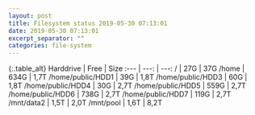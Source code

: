 ```yaml
---
layout: post
title: Filesystem status 2019-05-30 07:13:01
date: 2019-05-30 07:13:01
excerpt_separator: ""
categories: file-system
---
```

{:.table_alt}
Harddrive | Free | Size
:--- | ---: | ---:
/ | 27G | 37G
/home | 634G | 1,7T
/home/public/HDD1 | 39G | 1,8T
/home/public/HDD3 | 60G | 1,8T
/home/public/HDD4 | 30G | 2,7T
/home/public/HDD5 | 559G | 2,7T
/home/public/HDD6 | 738G | 2,7T
/home/public/HDD7 | 119G | 2,7T
/mnt/data2 | 1,5T | 2,0T
/mnt/pool | 1,6T | 8,2T

